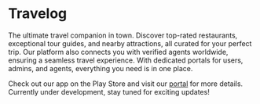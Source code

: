 # Travelog
The ultimate travel companion in town. Discover top-rated restaurants, exceptional tour guides, and nearby attractions, all curated for your perfect trip. Our platform also connects you with verified agents worldwide, ensuring a seamless travel experience. With dedicated portals for users, admins, and agents, everything you need is in one place. 

Check out our app on the Play Store and visit our [portal](https://travelog.app) for more details. Currently under development, stay tuned for exciting updates!
